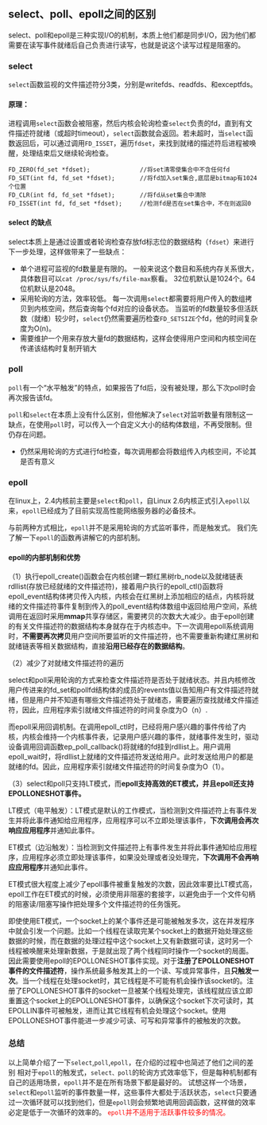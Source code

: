 ## select、poll、epoll之间的区别

select、poll和epoll是三种实现I/O的机制，本质上他们都是同步I/O，因为他们都需要在读写事件就绪后自己负责进行读写，也就是说这个读写过程是阻塞的。

### select

`select`函数监视的文件描述符分3类，分别是writefds、readfds、和exceptfds。

#### 原理：

进程调用`select`函数会被阻塞，然后内核会轮询检查`select`负责的fd，直到有文件描述符就绪（或超时timeout），`select`函数就会返回。若未超时，当`select`函数返回后，可以通过调用`FD_ISSET`，遍历`fdset`，来找到就绪的描述符后进程被唤醒，处理结束后又继续轮询检查。

```shell
FD_ZERO(fd_set *fdset);              //将set清零使集合中不含任何fd
FD_SET(int fd, fd_set *fdset);       //将fd加入set集合,底层是bitmap有1024个位置
FD_CLR(int fd, fd_set *fdset);       //将fd从set集合中清除 
FD_ISSET(int fd, fd_set *fdset);     //检测fd是否在set集合中，不在则返回0
```

#### select 的缺点

select本质上是通过设置或者轮询检查存放fd标志位的数据结构（`fdset`）来进行下一步处理，这样做带来了一些缺点：

- 单个进程可监视的fd数量是有限的。
  一般来说这个数目和系统内存关系很大，具体数目可以`cat /proc/sys/fs/file-max`察看。
  32位机默认是1024个。64位机默认是2048。
- 采用轮询的方法，效率较低。
  每一次调用`select`都需要将用户传入的数组拷贝到内核空间，然后查询每个fd对应的设备状态。
  当监听的fd数量较多但活跃数（就绪）较少时，`select`仍然需要遍历检查`FD_SETSIZE`个fd，他的时间复杂度为O(n)。
- 需要维护一个用来存放大量fd的数据结构，这样会使得用户空间和内核空间在传递该结构时复制开销大

### poll

`poll`有一个“水平触发”的特点，如果报告了fd后，没有被处理，那么下次poll时会再次报告该fd。

`poll`和`select`在本质上没有什么区别，但他解决了`select`对监听数量有限制这一缺点，在使用`poll`时，可以传入一个自定义大小的结构体数组，不再受限制。但仍存在问题。

- 仍然采用轮询的方式进行fd检查，每次调用都会将数组传入内核空间，不论其是否有意义

### epoll

在linux上，2.4内核前主要是`select`和`poll`，自Linux 2.6内核正式引入`epoll`以来，`epoll`已经成为了目前实现高性能网络服务器的必备技术。

与前两种方式相比，`epoll`并不是采用轮询的方式监听事件，而是触发式。
我们先了解一下`epoll`的函数再讲解它的内部机制。

#### epoll的内部机制和优势

（1）执行epoll_create()函数会在内核创建一颗红黑树rb_node以及就绪链表rdllist(存放已经就绪的文件描述符)，接着用户执行的epoll_ctl()函数将epoll_event结构体拷贝传入内核，内核会在红黑树上添加相应的结点，内核将就绪的文件描述符事件复制到传入的poll_event结构体数组中返回给用户空间，系统调用在返回时采用**mmap**共享存储区，需要拷贝的次数大大减少。由于epoll创建的有关文件描述符的数据结构本身就存在于内核态中。下一次调用epoll系统调用时，**不需要再次拷贝**用户空间所要监听的文件描述符，也不需要重新构建红黑树和就绪链表等相关数据结构，直接**沿用已经存在的数据结构**。

（2）减少了对就绪文件描述符的遍历

select和poll采用轮询的方式来检查文件描述符是否处于就绪状态。并且内核修改用户传进来的fd_set和pollfd结构体的成员的revents值以告知用户有文件描述符就绪，但是用户并不知道有哪些文件描述符处于就绪态，需要遍历查找就绪文件描述符，因此，应用程序索引就绪文件描述符的时间复杂度为O（n）.

而epoll采用回调机制。在调用epoll_ctl时，已经将用户感兴趣的事件传给了内核，内核会维持一个内核事件表，记录用户感兴趣的事件，就绪事件发生时，驱动设备调用回调函数ep_poll_callback()将就绪的fd挂到rdllist上。用户调用epoll_wait时，将rdllist上就绪的文件描述符发送给用户。此时发送给用户的都是就绪的fd。因此，应用程序索引就绪文件描述符的时间复杂度为O（1）。

（3）select和poll只支持LT模式，而**epoll支持高效的ET模式，并且epoll还支持EPOLLONESHOT事件。**

LT模式（电平触发）：LT模式是默认的工作模式，当检测到文件描述符上有事件发生并将此事件通知给应用程序，应用程序可以不立即处理该事件，**下次调用会再次响应应用程序**并通知此事件。

ET模式（边沿触发）：当检测到文件描述符上有事件发生并将此事件通知给应用程序，应用程序必须立即处理该事件，如果没处理或者没处理完，**下次调用不会再响应应用程序**并通知此事件。

ET模式很大程度上减少了epoll事件被重复触发的次数，因此效率要比LT模式高，epoll工作在ET模式的时候，必须使用非阻塞的套接字，以避免由于一个文件句柄的阻塞读/阻塞写操作把处理多个文件描述符的任务饿死。

即使使用ET模式，一个socket上的某个事件还是可能被触发多次，这在并发程序中就会引发一个问题。比如一个线程在读取完某个socket上的数据开始处理这些数据的时候，而在数据的处理过程中这个socket上又有新数据可读，这时另一个线程被唤醒来处理新数据，于是就出现了两个线程同时操作一个socket的局面。因此需要使用epoll的EPOLLONESHOT事件实现。对于**注册了EPOLLONESHOT事件的文件描述符**，操作系统最多触发其上的一个读、写或异常事件，且**只触发一次**。当一个线程在处理socket时，其它线程是不可能有机会操作该socket的。注册了EPOLLONESHOT事件的socket一旦被某个线程处理完，该线程就应该立即重置这个socket上的EPOLLONESHOT事件，以确保这个socket下次可读时，其EPOLLIN事件可被触发，进而让其它线程有机会处理这个socket。使用EPOLLONESHOT事件能进一步减少可读、可写和异常事件的被触发的次数。

### 总结

以上简单介绍了一下`select`,`poll`,`epoll`，在介绍的过程中也简述了他们之间的差别
相对于`epoll`的触发式，`select、poll`的轮询方式效率低下，但是每种机制都有自己的适用场景，`epoll`并不是在所有场景下都是最好的。
试想这样一个场景，`select`和`epoll`监听的事件数量一样，这些事件大都处于活跃状态，`select`只要通过一次循环就可以找到他们，但是`epoll`则会频繁地调用回调函数，这样做的效率必定是低于一次循环的效率的。
<font color='red'>`epoll`并不适用于活跃事件较多的情况。</font>